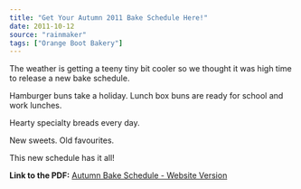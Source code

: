 ```yaml
---
title: "Get Your Autumn 2011 Bake Schedule Here!"
date: 2011-10-12
source: "rainmaker"
tags: ["Orange Boot Bakery"]
---
```


The weather is getting a teeny tiny bit cooler so we thought it was high time to release a new bake schedule.

Hamburger buns take a holiday. Lunch box buns are ready for school and work lunches.

Hearty specialty breads every day.

New sweets. Old favourites.

This new schedule has it all!

**Link to the PDF:** [Autumn Bake Schedule - Website Version](http://orangeboot.ca/wp-content/uploads/2011/10/Autumn-2011-Bake-Schedule-website-version.pdf)

